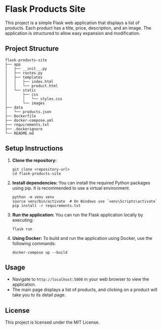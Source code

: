 # Flask Products Site

This project is a simple Flask web application that displays a list of products. Each product has a title, price, description, and an image. The application is structured to allow easy expansion and modification.

## Project Structure

```
flask-products-site
├── app
│   ├── __init__.py
│   ├── routes.py
│   ├── templates
│   │   ├── index.html
│   │   └── product.html
│   └── static
│       ├── css
│       │   └── styles.css
│       └── images
├── data
│   └── products.json
├── Dockerfile
├── docker-compose.yml
├── requirements.txt
├── .dockerignore
└── README.md
```

## Setup Instructions

1. **Clone the repository:**
   ```
   git clone <repository-url>
   cd flask-products-site
   ```

2. **Install dependencies:**
   You can install the required Python packages using pip. It is recommended to use a virtual environment.
   ```
   python -m venv venv
   source venv/bin/activate  # On Windows use `venv\Scripts\activate`
   pip install -r requirements.txt
   ```

3. **Run the application:**
   You can run the Flask application locally by executing:
   ```
   flask run
   ```

4. **Using Docker:**
   To build and run the application using Docker, use the following commands:
   ```
   docker-compose up --build
   ```

## Usage

- Navigate to `http://localhost:5000` in your web browser to view the application.
- The main page displays a list of products, and clicking on a product will take you to its detail page.

## License

This project is licensed under the MIT License.